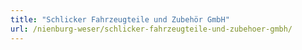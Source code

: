 ```yaml
---
title: "Schlicker Fahrzeugteile und Zubehör GmbH"
url: /nienburg-weser/schlicker-fahrzeugteile-und-zubehoer-gmbh/
---
```

